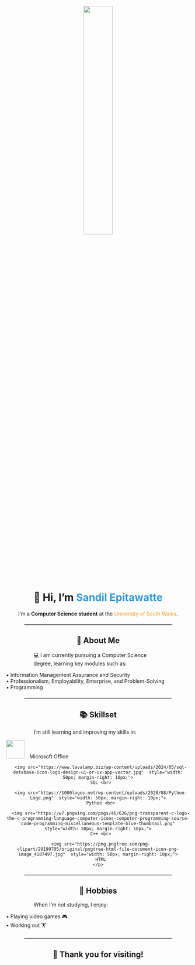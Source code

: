 <div align="center">
  <!-- Top Banner -->
  <img src="https://png.pngtree.com/png-clipart/20230913/original/pngtree-student-on-computer-vector-png-image_11055567.png" 
       style="border-radius: 10px; width: 40%;">

  <!-- Introduction -->
  <h1>👋 Hi, I’m <span style="color: #3498db;">Sandil Epitawatte</span></h1>
  <p>
    I’m a <strong>Computer Science student</strong> at the 
    <span style="color: #f39c12;">University of South Wales</span>.
  </p>

  <hr style="width: 80%; border: 1px solid #ddd; margin: 20px auto;">
  
  <!-- About Me Section -->
  <h2>👀 About Me</h2>
  <p style="text-align: left; width: 70%; margin: auto;">
    💻 I am currently pursuing a Computer Science degree, learning key modules such as:
    <p style="text-align: left;">
      • Information Management Assurance and Security <br>
      • Professionalism, Employability, Enterprise, and Problem-Solving <br>
      • Programming
    </p>
  </p>
  
  <hr style="width: 80%; border: 1px solid #ddd; margin: 20px auto;">

  <!-- Skillset Section -->
  <h2>📚 Skillset</h2>
  <p style="text-align: left; width: 70%; margin: auto;">
    I’m still learning and improving my skills in:
    <p style="text-align: left;">
      <!-- Skill Images -->
      <img src="https://sm.pcmag.com/pcmag_uk/review/m/microsoft-/microsoft-office-professional-2021_4b65.jpg"  style="width: 50px; margin-right: 10px;">
      Microsoft Office <br>
      
      <img src="https://www.lavalamp.biz/wp-content/uploads/2024/05/sql-database-icon-logo-design-ui-or-ux-app-vector.jpg"  style="width: 50px; margin-right: 10px;">
      SQL <br>
      
      <img src="https://1000logos.net/wp-content/uploads/2020/08/Python-Logo.png"  style="width: 50px; margin-right: 10px;">
      Python <br>
      
      <img src="https://w7.pngwing.com/pngs/46/626/png-transparent-c-logo-the-c-programming-language-computer-icons-computer-programming-source-code-programming-miscellaneous-template-blue-thumbnail.png" style="width: 50px; margin-right: 10px;">
      C++ <br>
      
      <img src="https://png.pngtree.com/png-clipart/20190705/original/pngtree-html-file-document-icon-png-image_4187497.jpg"  style="width: 50px; margin-right: 10px;">
      HTML
    </p>
  </p>

  <hr style="width: 80%; border: 1px solid #ddd; margin: 20px auto;">

  <!-- Hobbies Section -->
  <h2>🏅 Hobbies</h2>
  <p style="text-align: left; width: 70%; margin: auto;">
    When I’m not studying, I enjoy:
    <p style="text-align: left;">
      • Playing video games 🎮 <br>
      • Working out 🏋️
    </p>
  </p>

  <hr style="width: 80%; border: 1px solid #ddd; margin: 20px auto;">

  <!-- Closing Section -->
  <h2>🌟 Thank you for visiting!</h2>
  
</div>

